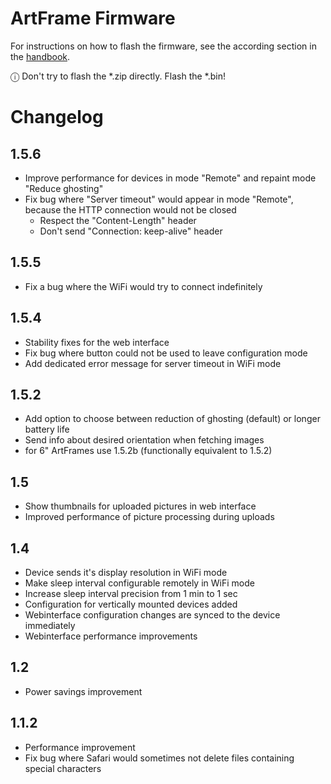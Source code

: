 # ArtFrame Firmware
For instructions on how to flash the firmware, see the according section in the [handbook](https://framelabs.eu/firmware-update).

ⓘ  Don't try to flash the *.zip directly. Flash the *.bin!

# Changelog

## 1.5.6
* Improve performance for devices in mode "Remote" and repaint mode "Reduce ghosting"
* Fix bug where "Server timeout" would appear in mode "Remote", because the HTTP connection would not be closed
    * Respect the "Content-Length" header
    * Don't send "Connection: keep-alive" header

## 1.5.5
* Fix a bug where the WiFi would try to connect indefinitely

## 1.5.4
* Stability fixes for the web interface
* Fix bug where button could not be used to leave configuration mode
* Add dedicated error message for server timeout in WiFi mode

## 1.5.2
* Add option to choose between reduction of ghosting (default) or longer battery life
* Send info about desired orientation when fetching images
* for 6" ArtFrames use 1.5.2b (functionally equivalent to 1.5.2)

## 1.5
* Show thumbnails for uploaded pictures in web interface
* Improved performance of picture processing during uploads

## 1.4
* Device sends it's display resolution in WiFi mode
* Make sleep interval configurable remotely in WiFi mode
* Increase sleep interval precision from 1 min to 1 sec
* Configuration for vertically mounted devices added
* Webinterface configuration changes are synced to the device immediately
* Webinterface performance improvements

## 1.2
* Power savings improvement

## 1.1.2
* Performance improvement
* Fix bug where Safari would sometimes not delete files containing special characters
